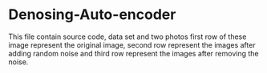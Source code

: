 # Denosing-Auto-encoder
This file contain source code, data set and two photos first row of these image represent the original image, second row represent the images after adding random noise and third row represent the images after removing the noise. 
